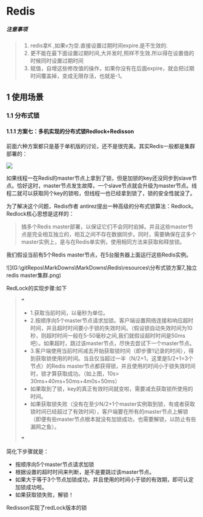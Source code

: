 # Redis

##### 注意事项

> 1. redis拿K ,如果v为空.直接设置过期时间expire.是不生效的.
> 2. 更不能在最下面设置过期时间,大并发时,照样不生效.所以得在设置值的时候同时设置过期时间
> 3. 赋值，自增这些修改值的操作，如果你没有在后面expire，就会把过期时间覆盖掉，变成无限存活，也就是-1。



## 1 使用场景

### 1.1 分布式锁

#### 1.1.1 方案七：多机实现的分布式锁Redlock+Redisson

前面六种方案都只是基于单机版的讨论，还不是很完美。其实Redis一般都是集群部署的：

![](G:\gitRepos\MarkDowns\MarkDowns\Redis\resources\分布式锁方案7_redis集群.png)

如果线程一在Redis的master节点上拿到了锁，但是加锁的key还没同步到slave节点。恰好这时，master节点发生故障，一个slave节点就会升级为master节点。线程二就可以获取同个key的锁啦，但线程一也已经拿到锁了，锁的安全性就没了。

为了解决这个问题，Redis作者 antirez提出一种高级的分布式锁算法：Redlock。Redlock核心思想是这样的：

> 
>
> 搞多个Redis master部署，以保证它们不会同时宕掉。并且这些master节点是完全相互独立的，相互之间不存在数据同步。同时，需要确保在这多个master实例上，是与在Redis单实例，使用相同方法来获取和释放锁。
>
> 

我们假设当前有5个Redis master节点，在5台服务器上面运行这些Redis实例。

![](G:\gitRepos\MarkDowns\MarkDowns\Redis\resources\分布式锁方案7_独立redis master集群.png)

RedLock的实现步骤:如下

> ❝
>
> - 1.获取当前时间，以毫秒为单位。
> - 2.按顺序向5个master节点请求加锁。客户端设置网络连接和响应超时时间，并且超时时间要小于锁的失效时间。（假设锁自动失效时间为10秒，则超时时间一般在5-50毫秒之间,我们就假设超时时间是50ms吧）。如果超时，跳过该master节点，尽快去尝试下一个master节点。
> - 3.客户端使用当前时间减去开始获取锁时间（即步骤1记录的时间），得到获取锁使用的时间。当且仅当超过一半（N/2+1，这里是5/2+1=3个节点）的Redis master节点都获得锁，并且使用的时间小于锁失效时间时，锁才算获取成功。（如上图，10s> 30ms+40ms+50ms+4m0s+50ms）
> - 如果取到了锁，key的真正有效时间就变啦，需要减去获取锁所使用的时间。
> - 如果获取锁失败（没有在至少N/2+1个master实例取到锁，有或者获取锁时间已经超过了有效时间），客户端要在所有的master节点上解锁（即便有些master节点根本就没有加锁成功，也需要解锁，以防止有些漏网之鱼）。
>
> ❞

简化下步骤就是：

- 按顺序向5个master节点请求加锁
- 根据设置的超时时间来判断，是不是要跳过该master节点。
- 如果大于等于3个节点加锁成功，并且使用的时间小于锁的有效期，即可认定加锁成功啦。
- 如果获取锁失败，解锁！

Redisson实现了redLock版本的锁

